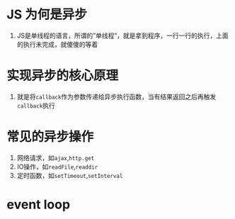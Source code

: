 # JS 为何是异步
1. JS是单线程的语言，所谓的”单线程“，就是拿到程序，一行一行的执行，上面的执行未完成，就傻傻的等着

# 实现异步的核心原理
1. 就是将`callback`作为参数传递给异步执行函数，当有结果返回之后再触发`callback`执行

# 常见的异步操作
1. 网络请求，如`ajax`,`http.get`
2. IO操作，如`readFile`,`readdir`
3. 定时函数，如`setTimeout`,`setInterval`

# event loop
